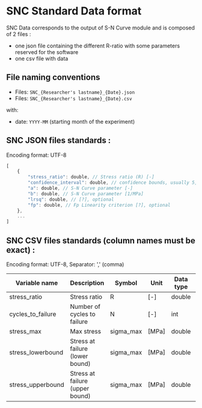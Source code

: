 # SNC Standard Data format
SNC Data corresponds to the output of S-N Curve module and is composed of 2 files :

- one json file containing the different R-ratio with some parameters reserved for the software
- one csv file with data

## File naming conventions

- Files: `SNC_{Researcher's lastname}_{Date}.json`
- Files: `SNC_{Researcher's lastname}_{Date}.csv`

with:

- date: `YYYY-MM` (starting month of the experiment)

## SNC JSON files standards :

Encoding format: UTF-8

```javascript
[
	{
		"stress_ratio": double, // Stress ratio (R) [-]
		"confidence_interval": double, // confidence bounds, usually 5, 95% (rsql) [-]
		"a": double, // S-N Curve parameter [-]
		"b": double, // S-N Curve parameter [1/MPa]
		"lrsq": double, // [?], optional
		"fp": double, // Fp Linearity criterion [?], optional
	},
	...
]
```

## SNC CSV files standards (column names must be exact) :

Encoding format: UTF-8, Separator: ',' (comma)

| Variable name     | Description                     | Symbol    | Unit  | Data type | Mandatory |
| ----------------- | ------------------------------- | --------- | ----- | --------- | --------- |
| stress_ratio      | Stress ratio                    | R         | [-]   | double    | y         |
| cycles_to_failure | Number of cycles to failure     | N         | [-]   | int       | y         |
| stress_max        | Max stress                      | sigma_max | [MPa] | double    | y         |
| stress_lowerbound | Stress at failure (lower bound) | sigma_max | [MPa] | double    |           |
| stress_upperbound | Stress at failure (upper bound) | sigma_max | [MPa] | double    |           |
